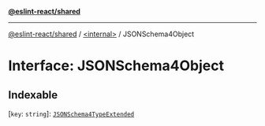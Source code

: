 [**@eslint-react/shared**](../../README.md)

***

[@eslint-react/shared](../../README.md) / [\<internal\>](../README.md) / JSONSchema4Object

# Interface: JSONSchema4Object

## Indexable

\[`key`: `string`\]: [`JSONSchema4TypeExtended`](../type-aliases/JSONSchema4TypeExtended.md)
